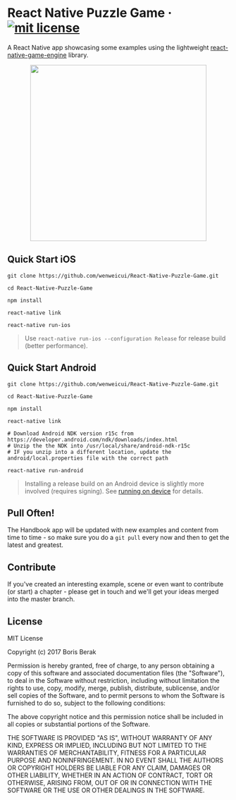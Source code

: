 
# React Native Puzzle Game &middot; [![mit license](https://img.shields.io/badge/license-MIT-50CB22.svg)](https://opensource.org/licenses/MIT)

A React Native app showcasing some examples using the lightweight [react-native-game-engine](https://github.com/bberak/react-native-game-engine) library.

<p align="center">
    <img src="https://cdn.dribbble.com/users/1168645/screenshots/4126503/game_mock.png" height="400" />
</p>


## Quick Start iOS

```
git clone https://github.com/wenweicui/React-Native-Puzzle-Game.git

cd React-Native-Puzzle-Game

npm install

react-native link

react-native run-ios
```

> Use ```react-native run-ios --configuration Release``` for release build (better performance).

## Quick Start Android

```
git clone https://github.com/wenweicui/React-Native-Puzzle-Game.git

cd React-Native-Puzzle-Game

npm install

react-native link

# Download Android NDK version r15c from https://developer.android.com/ndk/downloads/index.html
# Unzip the the NDK into /usr/local/share/android-ndk-r15c
# IF you unzip into a different location, update the android/local.properties file with the correct path

react-native run-android
```

> Installing a release build on an Android device is slightly more involved (requires signing). See [running on device](https://facebook.github.io/react-native/docs/running-on-device.html) for details.

## Pull Often!

The Handbook app will be updated with new examples and content from time to time - so make sure you do a ```git pull``` every now and then to get the latest and greatest.

## Contribute

If you've created an interesting example, scene or even want to contribute (or start) a chapter - please get in touch and we'll get your ideas merged into the master branch.

## License

MIT License

Copyright (c) 2017 Boris Berak

Permission is hereby granted, free of charge, to any person obtaining a copy
of this software and associated documentation files (the "Software"), to deal
in the Software without restriction, including without limitation the rights
to use, copy, modify, merge, publish, distribute, sublicense, and/or sell
copies of the Software, and to permit persons to whom the Software is
furnished to do so, subject to the following conditions:

The above copyright notice and this permission notice shall be included in all
copies or substantial portions of the Software.

THE SOFTWARE IS PROVIDED "AS IS", WITHOUT WARRANTY OF ANY KIND, EXPRESS OR
IMPLIED, INCLUDING BUT NOT LIMITED TO THE WARRANTIES OF MERCHANTABILITY,
FITNESS FOR A PARTICULAR PURPOSE AND NONINFRINGEMENT. IN NO EVENT SHALL THE
AUTHORS OR COPYRIGHT HOLDERS BE LIABLE FOR ANY CLAIM, DAMAGES OR OTHER
LIABILITY, WHETHER IN AN ACTION OF CONTRACT, TORT OR OTHERWISE, ARISING FROM,
OUT OF OR IN CONNECTION WITH THE SOFTWARE OR THE USE OR OTHER DEALINGS IN THE
SOFTWARE.
